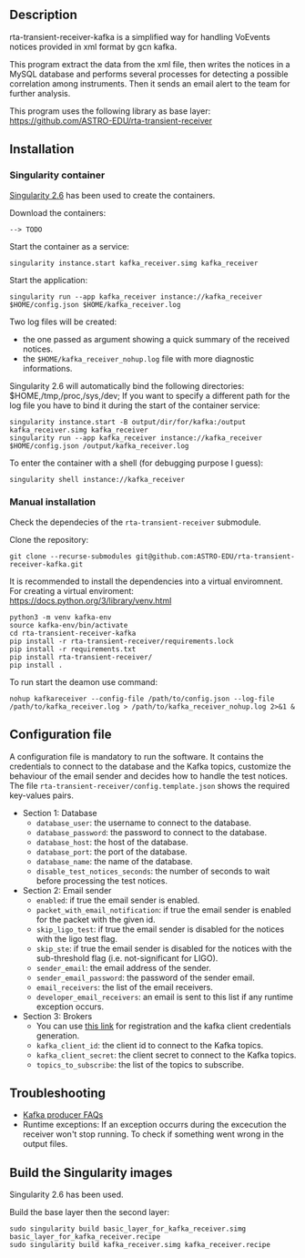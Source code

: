 ## Description

rta-transient-receiver-kafka is a simplified way for handling VoEvents notices provided in xml format by gcn kafka. 

This program extract the data from the xml file, then writes the notices in a MySQL database and performs several processes for detecting a possible correlation among instruments. Then it sends an email alert to the team for further analysis. 

This program uses the following library as base layer: https://github.com/ASTRO-EDU/rta-transient-receiver 


## Installation

### Singularity container
[Singularity 2.6](https://docs.sylabs.io/guides/2.6/user-guide/quick_start.html) has been used to create the containers. 

Download the containers:
```
--> TODO
```
Start the container as a service:
```
singularity instance.start kafka_receiver.simg kafka_receiver
```
Start the application:
```
singularity run --app kafka_receiver instance://kafka_receiver $HOME/config.json $HOME/kafka_receiver.log
```
Two log files will be created: 
* the one passed as argument showing a quick summary of the received notices.
* the `$HOME/kafka_receiver_nohup.log` file with more diagnostic informations.

Singularity 2.6 will automatically bind the following directories: $HOME,/tmp,/proc,/sys,/dev; If you want to specify a different path for the log file you have to bind it during the start of the container service: 
```
singularity instance.start -B output/dir/for/kafka:/output kafka_receiver.simg kafka_receiver
singularity run --app kafka_receiver instance://kafka_receiver $HOME/config.json /output/kafka_receiver.log
```

To enter the container with a shell (for debugging purpose I guess):
```
singularity shell instance://kafka_receiver
```


### Manual installation
Check the dependecies of the `rta-transient-receiver` submodule. 

Clone the repository:
```
git clone --recurse-submodules git@github.com:ASTRO-EDU/rta-transient-receiver-kafka.git
```
It is recommended to install the dependencies into a virtual enviromnent. For creating a  virtual enviroment: https://docs.python.org/3/library/venv.html
```
python3 -m venv kafka-env
source kafka-env/bin/activate
cd rta-transient-receiver-kafka
pip install -r rta-transient-receiver/requirements.lock
pip install -r requirements.txt
pip install rta-transient-receiver/
pip install .
```
To run start the deamon use command: 
```
nohup kafkareceiver --config-file /path/to/config.json --log-file /path/to/kafka_receiver.log > /path/to/kafka_receiver_nohup.log 2>&1 &
```

## Configuration file
A configuration file is mandatory to run the software. It contains the credentials to connect
to the database and the Kafka topics, customize the behaviour of the email sender and decides how to handle the test notices. 
The file `rta-transient-receiver/config.template.json` shows the required key-values pairs.

* Section 1: Database
    * `database_user`: the username to connect to the database.
    * `database_password`: the password to connect to the database.
    * `database_host`: the host of the database.
    * `database_port`: the port of the database.
    * `database_name`: the name of the database.
    * `disable_test_notices_seconds`: the number of seconds to wait before processing the test notices.
* Section 2: Email sender
    * `enabled`: if true the email sender is enabled.
    * `packet_with_email_notification`: if true the email sender is enabled for the packet with the given id.
    * `skip_ligo_test`: if true the email sender is disabled for the notices with the ligo test flag.
    * `skip_ste`: if true the email sender is disabled for the notices with the sub-threshold flag (i.e. not-significant for LIGO).
    * `sender_email`: the email address of the sender.    
    * `sender_email_password`: the password of the sender email.  
    * `email_receivers`: the list of the email receivers.
    * `developer_email_receivers`: an email is sent to this list if any runtime exception occurs.
* Section 3: Brokers
    * You can use [this link](https://gcn.nasa.gov/quickstart) for registration and the kafka client credentials generation.
    * `kafka_client_id`: the client id to connect to the Kafka topics.
    * `kafka_client_secret`: the client secret to connect to the Kafka topics.
    * `topics_to_subscribe`: the list of the topics to subscribe.
 

## Troubleshooting 
* [Kafka producer FAQs](https://gcn.nasa.gov/docs/faq#what-does-the-warning-subscribed-topic-not-available-gcnclassictextagile_grb_ground-broker-unknown-topic-or-partition-mean)
* Runtime exceptions: If an exception occurrs during the excecution the receiver won't stop running. To check if something went wrong in the output files. 

## Build the Singularity images
Singularity 2.6 has been used.

Build the base layer then the second layer:
```
sudo singularity build basic_layer_for_kafka_receiver.simg basic_layer_for_kafka_receiver.recipe
sudo singularity build kafka_receiver.simg kafka_receiver.recipe
```